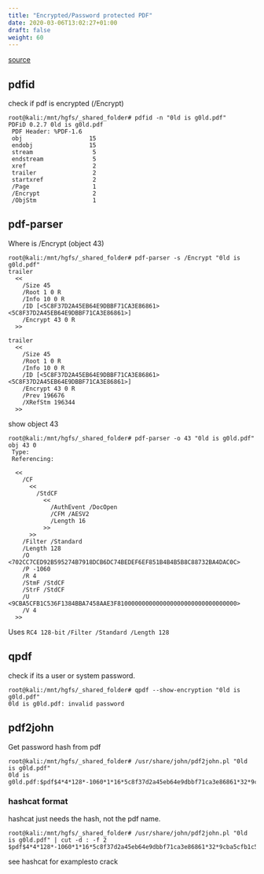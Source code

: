 ```yaml
---
title: "Encrypted/Password protected PDF"
date: 2020-03-06T13:02:27+01:00
draft: false
weight: 60
---
```


[source](https://blog.didierstevens.com/2017/12/26/cracking-encrypted-pdfs-part-1/)

## pdfid

check if pdf is encrypted (/Encrypt)

```
root@kali:/mnt/hgfs/_shared_folder# pdfid -n "0ld is g0ld.pdf" 
PDFiD 0.2.7 0ld is g0ld.pdf
 PDF Header: %PDF-1.6
 obj                   15
 endobj                15
 stream                 5
 endstream              5
 xref                   2
 trailer                2
 startxref              2
 /Page                  1
 /Encrypt               2
 /ObjStm                1
```

## pdf-parser

Where is /Encrypt (object 43)

```
root@kali:/mnt/hgfs/_shared_folder# pdf-parser -s /Encrypt "0ld is g0ld.pdf" 
trailer
  <<
    /Size 45
    /Root 1 0 R
    /Info 10 0 R
    /ID [<5C8F37D2A45EB64E9DBBF71CA3E86861><5C8F37D2A45EB64E9DBBF71CA3E86861>]
    /Encrypt 43 0 R
  >>

trailer
  <<
    /Size 45
    /Root 1 0 R
    /Info 10 0 R
    /ID [<5C8F37D2A45EB64E9DBBF71CA3E86861><5C8F37D2A45EB64E9DBBF71CA3E86861>]
    /Encrypt 43 0 R
    /Prev 196676
    /XRefStm 196344
  >>
```

show object 43

```
root@kali:/mnt/hgfs/_shared_folder# pdf-parser -o 43 "0ld is g0ld.pdf" 
obj 43 0
 Type: 
 Referencing: 

  <<
    /CF
      <<
        /StdCF
          <<
            /AuthEvent /DocOpen
            /CFM /AESV2
            /Length 16
          >>
      >>
    /Filter /Standard
    /Length 128
    /O <702CC7CED92B595274B7918DCB6DC74BEDEF6EF851B4B4B5B8C88732BA4DAC0C>
    /P -1060
    /R 4
    /StmF /StdCF
    /StrF /StdCF
    /U <9CBA5CFB1C536F1384BBA7458AAE3F8100000000000000000000000000000000>
    /V 4
  >>
```

Uses `RC4 128-bit` `/Filter /Standard /Length 128`

## qpdf

check if its a user or system password.

```
root@kali:/mnt/hgfs/_shared_folder# qpdf --show-encryption "0ld is g0ld.pdf"
0ld is g0ld.pdf: invalid password
```

## pdf2john

Get password hash from pdf

```
root@kali:/mnt/hgfs/_shared_folder# /usr/share/john/pdf2john.pl "0ld is g0ld.pdf" 
0ld is g0ld.pdf:$pdf$4*4*128*-1060*1*16*5c8f37d2a45eb64e9dbbf71ca3e86861*32*9cba5cfb1c536f1384bba7458aae3f8100000000000000000000000000000000*32*702cc7ced92b595274b7918dcb6dc74bedef6ef851b4b4b5b8c88732ba4dac0c
```

### hashcat format

hashcat just needs the hash, not the pdf name.

```
root@kali:/mnt/hgfs/_shared_folder# /usr/share/john/pdf2john.pl "0ld is g0ld.pdf" | cut -d : -f 2
$pdf$4*4*128*-1060*1*16*5c8f37d2a45eb64e9dbbf71ca3e86861*32*9cba5cfb1c536f1384bba7458aae3f8100000000000000000000000000000000*32*702cc7ced92b595274b7918dcb6dc74bedef6ef851b4b4b5b8c88732ba4dac0c
```


see hashcat for examplesto crack